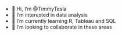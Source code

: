 - 👋 Hi, I’m @TimmyTesla
- 👀 I’m interested in data analysis
- 🌱 I’m currently learning R, Tableau and SQL
- 💞️ I’m looking to collaborate in these areas

<!---
TimmyTesla/TimmyTesla is a ✨ special ✨ repository because its `README.md` (this file) appears on your GitHub profile.
You can click the Preview link to take a look at your changes.
--->
